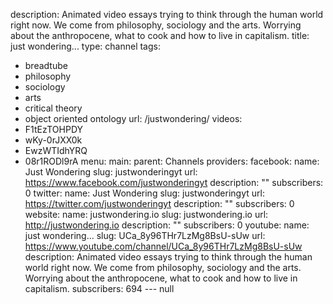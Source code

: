 description: Animated video essays trying to think through the human world right now.
  We come from philosophy, sociology and the arts. Worrying about the anthropocene,
  what to cook and how to live in capitalism.
title: just wondering...
type: channel
tags:
- breadtube
- philosophy
- sociology
- arts
- critical theory
- object oriented ontology
url: /justwondering/
videos:
- F1tEzTOHPDY
- wKy-0rJXX0k
- EwzWTIdhYRQ
- 08r1RODl9rA
menu:
  main:
    parent: Channels
providers:
  facebook:
    name: Just Wondering
    slug: justwonderingyt
    url: https://www.facebook.com/justwonderingyt
    description: ""
    subscribers: 0
  twitter:
    name: Just Wondering
    slug: justwonderingyt
    url: https://twitter.com/justwonderingyt
    description: ""
    subscribers: 0
  website:
    name: justwondering.io
    slug: justwondering.io
    url: http://justwondering.io
    description: ""
    subscribers: 0
  youtube:
    name: just wondering...
    slug: UCa_8y96THr7LzMg8BsU-sUw
    url: https://www.youtube.com/channel/UCa_8y96THr7LzMg8BsU-sUw
    description: Animated video essays trying to think through the human world right
      now. We come from philosophy, sociology and the arts. Worrying about the anthropocene,
      what to cook and how to live in capitalism.
    subscribers: 694
--- null
